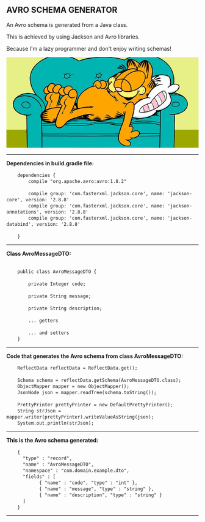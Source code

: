 AVRO SCHEMA GENERATOR
--------------------------------------------------------------

An Avro schema is generated from a Java class.

This is achieved by using Jackson and Avro libraries.

Because I'm a lazy programmer and don't enjoy writing schemas!

![Dev](screenshots/garfield.jpg)

--------------------------------------------------------------

**Dependencies in build.gradle file:**

```
    dependencies {
        compile "org.apache.avro:avro:1.8.2"
    
        compile group: 'com.fasterxml.jackson.core', name: 'jackson-core', version: '2.8.8'
        compile group: 'com.fasterxml.jackson.core', name: 'jackson-annotations', version: '2.8.8'
        compile group: 'com.fasterxml.jackson.core', name: 'jackson-databind', version: '2.8.8'
    
    }

```
--------------------------------------------------------------

**Class AvroMessageDTO:**

```

    public class AvroMessageDTO {
    
        private Integer code;
    
        private String message;
    
        private String description;
    
        ... getters
        
        ... and setters
    }

```

--------------------------------------------------------------

**Code that generates the Avro schema from class AvroMessageDTO:**

```
    ReflectData reflectData = ReflectData.get();

    Schema schema = reflectData.getSchema(AvroMessageDTO.class);
    ObjectMapper mapper = new ObjectMapper();
    JsonNode json = mapper.readTree(schema.toString());

    PrettyPrinter prettyPrinter = new DefaultPrettyPrinter();
    String strJson = mapper.writer(prettyPrinter).writeValueAsString(json);
    System.out.println(strJson);
```

--------------------------------------------------------------

**This is the Avro schema generated:**

```
    {
      "type" : "record",
      "name" : "AvroMessageDTO",
      "namespace" : "com.domain.example.dto",
      "fields" : [ 
            { "name" : "code", "type" : "int" }, 
            { "name" : "message", "type" : "string" }, 
            { "name" : "description", "type" : "string" } 
      ]
    }
```


--------------------------------------------------------------


